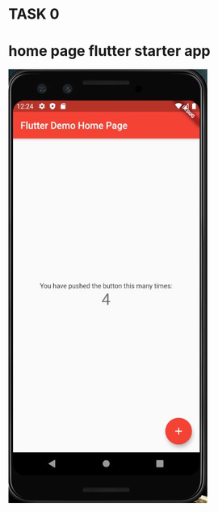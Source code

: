 # TASK 0
# home page flutter starter app
![SCREENSHOT OF FLUTTER](https://github.com/skully-coder/IECSE-App-Winter-Project-20/blob/Prathmesh-Sinha/SCREENSHOT%20OF%20FLUTTER.JPG)